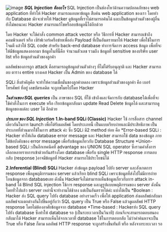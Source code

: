 ![image](https://github.com/Mon5te2/Mon5te2.github.io/assets/135462462/c48474ae-99a7-4140-8da7-1e0121861297)
**_SQL Injection คืออะไร_**
SQL Injection เป็นช่องโหว่ด้านความปลอดภัยของ web application ที่ทำให้ Hacker สามารถแอบหาข้อมูล สืบค้น web application ของเรา โดยทำกับ Database มักจะช่วยให้ Hacker ดูข้อมูลที่เราไม่สามารถค้นได้ และเป็นข้อมูลส่วนตัวของผู้อื่น ยังไม่พอนะคะ Hacker สามารถแก้ไขหรือลบข้อมูลนี้ได้อีกด้วย

โดย Hacker จะใช้คำสั่ง common attack vector หรือ วิธีการที่ Hacker สามารถเข้าถึงคอมพิวเตอร์ หรือ เซิร์ฟเวอร์เครือข่ายเพื่อส่ง Payload ที่เป็นอันตรายมาให้ Hacker เพื่อใช้ในการโจมตี แล้วใช้ SQL code สำหรับ back-end database ทำการจัดการ access ข้อมูล เพื่อที่จะให้มีข้อมูลแสดงออกมา ข้อมูลในที่นี้คือ จำนวนตัวเลข รวมถึง ข้อมูลที่ sensitive ของบริษัท user list หรือ ข้อมูลส่วนตัวของลูกค้า

ผลลัพธ์ของการถูก attack คือสามารถดูข้อมูลส่วนตัวต่างๆ ที่ไม่ได้รับอนุญาติ และ Hacker สามารถลบ ตาราง entire บางเคส Hacker เป็น Admin ของ database ได้

SQLi สิ่งสำคัญคือ จะทำให้ความเชื่อมั่นของลูกค้าลดลง เพราะข้อมูลส่วนตัวของลูกค้า คือ เบอร์โทรศัพท์ ที่อยู่ เลขบัตรเคดิต จะถูกขโมยไปโดย Hacker

**_ในส่วนของ SQL queries_**
เป็น ภาษาของ SQL ที่ใช้ เข้าถึงและจัดการกับ databaseได้เพื่อที่จะใช้คำสั่งในการ execute หรือ เรียกข้อมูลกลับมา update Read Delete ข้อมูลได้ และสามารถดูข้อมูลของแต่ละ user ได้ อีกด้วย

**_ประเภท ของ SQL Injection_**
**1.In-band SQLi (Classic)**
Hacker ใช้ การสื่อสาร channel เดี่ยวกันในการ launch เพื่อได้รับผลลัพธ์ โดยประเภทนี้ เป็นแบบเรียบง่ายและมีประสิทธิภาพ เป็นประเภทที่ส่วนมากใช้ในการ attack ค่ะ ซึ่ง SQLi มี2 method ย่อย คือ
*Error-based SQLi : Hacker ทำให้เกิด database error message และ Hacker สามารถใช้ data ของข้อมูล ภายใต้ข้อบังคับของ error message เพื่อรับข้อมูลเกี่ยวกับ Database Structure
*Union-based SQLi :เป็นอีกเทคนิคที่ advantage ของ UNION SQL operator ซึ่งรวมคำสั่งการเลือกหลายรายการเข้าด้วยกันสร้างโดย database เพื่อรับ single HTTP response การตอบกลับ (response )อาจมีข้อมูลที่ Hacker สามารถใช้ประโยชน์ได้

**2.Inferential (Blind) SQLi**
Hacker ส่งข้อมูล payload ไปยัง server และสังเกตการ response เพื่อดูพฤติกรรมของ server แล้วเรียก blind SQLi เพราะข้อมูลที่ส่งไปไม่มีการถ่ายโอนข้อมูลจาก databaseเลย ดังนั้น Hackerจึงไม่สามารถเห็นข้อมูลเกี่ยวกับการ attack in-band ได้
Blind SQL injection ใช้การ response และดูรูปแบบพฤติกรรมของ server ดังนั้นโดยทั่วไปแล้ว server เหล่านี้จะทำงานได้ช้าลง แต่เป็นอันตรายได้ค่ะ แบ่งได้เป็น
*Boolean : Hacker ส่ง SQL query ไปยัง database อย่างรวดเร็ว เพื่อให้ application ส่งผลลัพธ์กลับมา ผลลัพธ์จะแตกต่างกันไปขึ้นอยู่กับว่า SQL query เป็น True หรือ False แล้วดูผลลัพธ์ HTTP response โดยไม่ต้องอาศัยข้อมูลจาก database
*Time-based : Hackerส่ง SQL query ไปยัง database ซึ่งทำให้ database รอ (เป็นระยะเวลาเป็นวินาที) ก่อนจึงจะสามารถตอบสนองกลับมาได้ Hacker สามารถเห็นได้จากเวลาที่ database ใช้ในการตอบกลับ ไม่ว่าคำค้นหาจะเป็น True หรือ False ก็ตาม ผลลัพธ์ HTTP response จะถูกสร้างขึ้นทันที หรือ หลังจากระยะเวลา รอ

